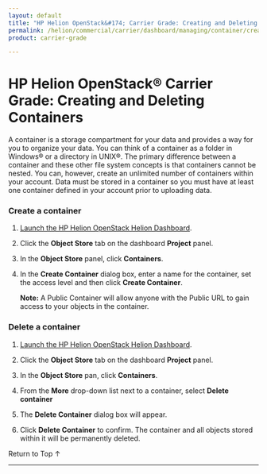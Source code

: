 ```yaml
---
layout: default
title: "HP Helion OpenStack&#174; Carrier Grade: Creating and Deleting Containers"
permalink: /helion/commercial/carrier/dashboard/managing/container/create/
product: carrier-grade

---
```

<!--PUBLISHED-->

<script>

function PageRefresh {
onLoad="window.refresh"
}

PageRefresh();

</script>

<!--
<p style="font-size: small;"> <a href="/helion/commercial/carrier/ga1/install/">&#9664; PREV</a> | <a href="/helion/commercial/carrier/ga1/install-overview/">&#9650; UP</a> | <a href="/helion/commercial/carrier/ga1/">NEXT &#9654;</a></p> 
-->

# HP Helion OpenStack&#174; Carrier Grade: Creating and Deleting Containers

A container is a storage compartment for your data and provides a way for you to organize your data. You can think of a container as a folder in Windows&#174; or a directory in UNIX&#174;. The primary difference between a container and these other file system concepts is that containers cannot be nested. You can, however, create an unlimited number of containers within your account. Data must be stored in a container so you must have at least one container defined in your account prior to uploading data.

### Create a container ###

1. [Launch the HP Helion OpenStack Helion Dashboard](/helion/openstack/carrier/dashboard/login/).

2. Click the **Object Store** tab on the dashboard **Project** panel.

3. In the **Object Store** panel, click **Containers**.

4. In the **Create Container** dialog box, enter a name for the container, set the access level and then click **Create Container**.

	**Note:** A Public Container will allow anyone with the Public URL to gain access to your objects in the container.

### Delete a container ###

1. [Launch the HP Helion OpenStack Helion Dashboard](/helion/openstack/carrier/dashboard/login/).

2. Click the **Object Store** tab on the dashboard **Project** panel.

3. In the **Object Store** pan, click **Containers**.

4. From the **More** drop-down list next to a container, select **Delete container**

5. The **Delete Container** dialog box will appear. 

6. Click **Delete Container** to confirm. The container and all objects stored within it will be permanently deleted.  

<a href="#top" style="padding:14px 0px 14px 0px; text-decoration: none;"> Return to Top &#8593; </a>


----
